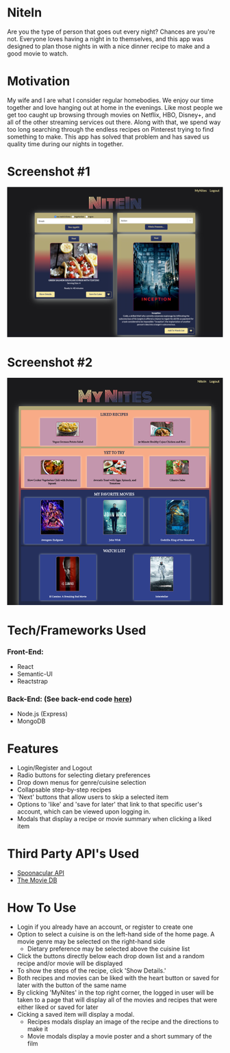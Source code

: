 # NiteIn
Are you the type of person that goes out every night? Chances are you're not. Everyone loves having a night in to themselves, and this app was designed to plan those nights in with a nice dinner recipe to make and a good movie to watch.

# Motivation
My wife and I are what I consider regular homebodies. We enjoy our time together and love hanging out at home in the evenings. Like most people we get too caught up browsing through movies on Netflix, HBO, Disney+, and all of the other streaming services out there. Along with that, we spend way too long searching through the endless recipes on Pinterest trying to find something to make. This app has solved that problem and has saved us quality time during our nights in together.

# Screenshot #1
![screenshot 1](./public/nitein.png)

# Screenshot #2
![screenshot 2](./public/nitein-mynites.png)

# Tech/Frameworks Used
### Front-End:
* React
* Semantic-UI
* Reactstrap

### Back-End: (See back-end code [here](https://github.com/johnzerbe/nite_in_api))
* Node.js (Express)
* MongoDB

# Features
* Login/Register and Logout
* Radio buttons for selecting dietary preferences
* Drop down menus for genre/cuisine selection
* Collapsable step-by-step recipes 
* 'Next' buttons that allow users to skip a selected item
* Options to 'like' and 'save for later' that link to that specific user's account, which can be viewed upon logging in.
* Modals that display a recipe or movie summary when clicking a liked item

# Third Party API's Used
* [Spoonacular API](https://spoonacular.com/food-api)
* [The Movie DB](https://www.themoviedb.org/documentation/api)

# How To Use
* Login if you already have an account, or register to create one
* Option to select a cuisine is on the left-hand side of the home page. A movie genre may be selected on the right-hand side
    * Dietary preference may be selected above the cuisine list
* Click the buttons directly below each drop down list and a random recipe and/or movie will be displayed
* To show the steps of the recipe, click 'Show Details.'
* Both recipes and movies can be liked with the heart button or saved for later with the button of the same name
* By clicking 'MyNites' in the top right corner, the logged in user will be taken to a page that will display all of the movies and recipes that were either liked or saved for later
* Cicking a saved item will display a modal.
    * Recipes modals display an image of the recipe and the directions to make it
    * Movie modals display a movie poster and a short summary of the film